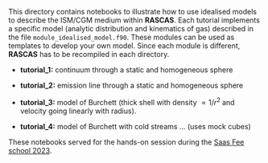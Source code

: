 This directory contains notebooks to illustrate how to use idealised models to describe the ISM/CGM medium within **RASCAS**. 
Each tutorial implements a specific model (analytic distribution and kinematics of gas) described in the file `module_idealised_model.f90`. These modules can be used as templates to develop your own model. Since each module is different, **RASCAS** has to be recompiled in each directory.

- **tutorial_1:** continuum through a static and homogeneous sphere

- **tutorial_2:** emission line through a static and homogeneous sphere

- **tutorial_3:** model of Burchett (thick shell with density $\propto 1/r^2$  and velocity going linearly with radius).

- **tutorial_4:** model of Burchett with cold streams ... (uses mock cubes)

These notebooks served for the hands-on session during the [Saas Fee school 2023](https://www.astro.unige.ch/saasfee2023/).  
